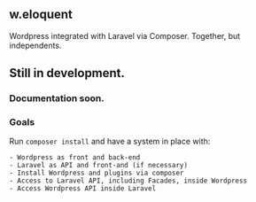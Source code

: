 w.eloquent
------------------

Wordpress integrated with Laravel via Composer. Together, but independents.

## Still in development.
### Documentation soon.

### Goals
Run `composer install` and have a system in place with:

	- Wordpress as front and back-end
	- Laravel as API and front-and (if necessary)
	- Install Wordpress and plugins via composer
	- Access to Laravel API, including Facades, inside Wordpress
	- Access Wordpress API inside Laravel